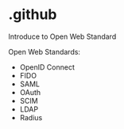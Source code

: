 # .github
Introduce to Open Web Standard

Open Web Standards:
* OpenID Connect
* FIDO
* SAML
* OAuth
* SCIM
* LDAP
* Radius

